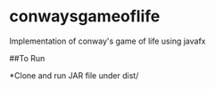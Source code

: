 # conwaysgameoflife

 Implementation of conway's game of life using javafx

##To Run

*Clone and run JAR file under dist/
